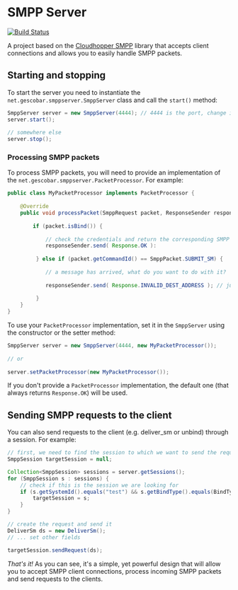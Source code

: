 # SMPP Server

[![Build Status](https://buildhive.cloudbees.com/job/germanescobar/job/smpp-server/badge/icon)](https://buildhive.cloudbees.com/job/germanescobar/job/smpp-server/)

A project based on the [Cloudhopper SMPP](https://github.com/twitter/cloudhopper-smpp/) library that accepts client connections and allows you to easily handle SMPP packets.

## Starting and stopping

To start the server you need to instantiate the `net.gescobar.smppserver.SmppServer` class and call the `start()` method:

```java
SmppServer server = new SmppServer(4444); // 4444 is the port, change it as needed
server.start();
		
// somewhere else
server.stop();
```

### Processing SMPP packets

To process SMPP packets, you will need to provide an implementation of the `net.gescobar.smppserver.PacketProcessor`. For example:

```java
public class MyPacketProcessor implements PacketProcessor {
			
	@Override
	public void processPacket(SmppRequest packet, ResponseSender responseSender) {
				
		if (packet.isBind()) {
	   	 		
	   	 	// check the credentials and return the corresponding SMPP command status
	   	 	responseSender.send( Response.OK ):
	   	 					
	   	 } else if (packet.getCommandId() == SmppPacket.SUBMIT_SM) {
	   	 		
	   	 	// a message has arrived, what do you want to do with it?
	   	 	
	   	 	responseSender.send( Response.INVALID_DEST_ADDRESS ); // just an example
	   	 		
	   	 }
	}
}
```

To use your `PacketProcessor` implementation, set it in the `SmppServer` using the constructor or the setter method:

```java
SmppServer server = new SmppServer(4444, new MyPacketProcessor());
		
// or
		
server.setPacketProcessor(new MyPacketProcessor());
```

If you don't provide a `PacketProcessor` implementation, the default one (that always returns `Response.OK`) will be used.

## Sending SMPP requests to the client

You can also send requests to the client (e.g. deliver_sm or unbind) through a session. For example:

```java
// first, we need to find the session to which we want to send the request
SmppSession targetSession = null;

Collection<SmppSession> sessions = server.getSessions();
for (SmppSession s : sessions) {
	// check if this is the session we are looking for
	if (s.getSystemId().equals("test") && s.getBindType().equals(BindType.TRANSCEIVER)) {
		targetSession = s;
	}
}

// create the request and send it
DeliverSm ds = new DeliverSm();
// ... set other fields

targetSession.sendRequest(ds);
```

*That's it!* As you can see, it's a simple, yet powerful design that will allow you to accept SMPP client connections, process incoming SMPP packets and send requests to the clients.
